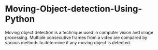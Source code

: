 # Moving-Object-detection-Using-Python

Moving object detection is a technique used in computer vision and image processing. Multiple consecutive frames from a video are compared by various methods to determine if any moving object is detected.

